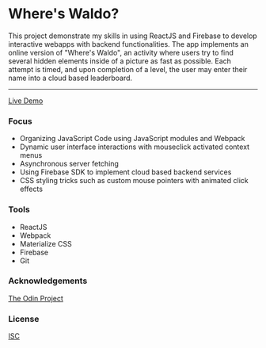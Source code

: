 # Where's Waldo?

This project demonstrate my skills in using ReactJS and Firebase to develop interactive webapps with backend functionalities. The app implements an online version of "Where's Waldo", an activity where users try to find several hidden elements inside of a picture as fast as possible. Each attempt is timed, and upon completion of a level, the user may enter their name into a cloud based leaderboard. 

<hr/>

[Live Demo](https://jonro2955.github.io/odin_javascript_11_wheres_waldo/)

### Focus

- Organizing JavaScript Code using JavaScript modules and Webpack
- Dynamic user interface interactions with mouseclick activated context menus
- Asynchronous server fetching 
- Using Firebase SDK to implement cloud based backend services
- CSS styling tricks such as custom mouse pointers with animated click effects

### Tools

- ReactJS 
- Webpack
- Materialize CSS
- Firebase
- Git

### Acknowledgements

[The Odin Project](https://www.theodinproject.com/)

### License

[ISC](https://opensource.org/licenses/ISC)


